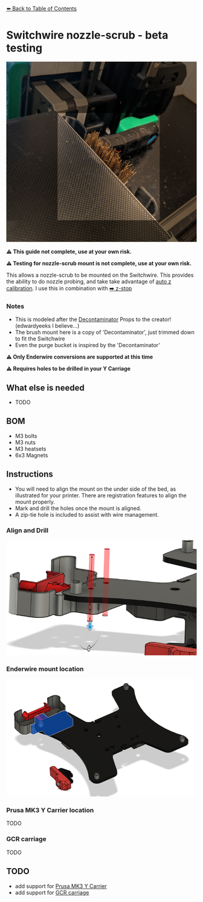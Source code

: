 [:arrow_left: Back to Table of Contents](/README.md)

# Switchwire nozzle-scrub - beta testing
![](/images/nozzle-scrub.jpg)

**:warning: This guide not complete, use at your own risk.**

**:warning: Testing for nozzle-scrub mount is not complete, use at your own risk.**

This allows a nozzle-scrub to be mounted on the Switchwire. This provides the ability to do nozzle probing, and take take advantage of [auto z calibration](https://github.com/protoloft/klipper_z_calibration). I use this in combination with [:arrow_right: z-stop](/z-stop/)

### Notes
- This is modeled after the [Decontaminator](https://github.com/VoronDesign/VoronUsers/tree/master/abandoned_mods/printer_mods/edwardyeeks/Decontaminator_Purge_Bucket_%26_Nozzle_Scrubber) Props to the creator! (edwardyeeks I believe...)
- The brush mount here is a copy of 'Decontaminator', just trimmed down to fit the Switchwire
- Even the purge bucket is inspired by the 'Decontaminator'

**:warning: Only Enderwire conversions are supported at this time**

**:warning: Requires holes to be drilled in your Y Carriage**

## What else is needed
- TODO

## BOM
- M3 bolts
- M3 nuts
- M3 heatsets
- 6x3 Magnets

## Instructions
- You will need to align the mount on the under side of the bed, as illustrated for your printer. There are registration features to align the mount properly.
- Mark and drill the holes once the mount is aligned.
- A zip-tie hole is included to assist with wire management.

### Align and Drill
![](/nozzle-scrub/images/nozzle-scrub-ender-register-and-drill-example.PNG)

### Enderwire mount location
![](/nozzle-scrub/images/nozzle-scrub-ender-mount-location.PNG)

### Prusa MK3 Y Carrier location
TODO

### GCR carriage
TODO

## TODO
- add support for [Prusa MK3 Y Carrier](https://www.prusa3d.com/product/y-carriage-mk3-s/)
- add support for [GCR carriage](https://gulfcoast-robotics.com/products/modular-y-carriage-plate-upgrade-creality-ender-3-point-leveling)